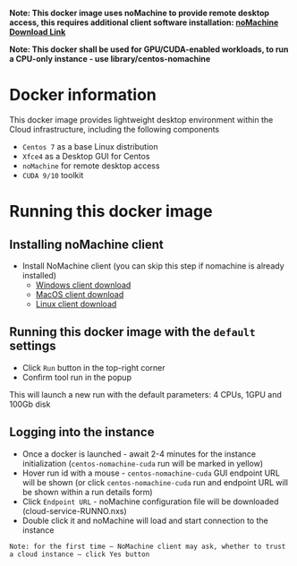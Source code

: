 **Note: This docker image uses noMachine to provide remote desktop access, this requires additional client software installation: [noMachine Download Link](https://www.nomachine.com/download/download&id=16)**

**Note: This docker shall be used for GPU/CUDA-enabled workloads, to run a CPU-only instance - use library/centos-nomachine**

# Docker information

This docker image provides lightweight desktop environment within the Cloud infrastructure, including the following components

* `Centos 7` as a base Linux distribution
* `Xfce4` as a Desktop GUI for Centos
* `noMachine` for remote desktop access
* `CUDA 9/10` toolkit

# Running this docker image

## Installing noMachine client

* Install NoMachine client (you can skip this step if nomachine is already installed)
  * [Windows client download](https://www.nomachine.com/download/download&id=16)
  * [MacOS client download](https://www.nomachine.com/download/download&id=15)
  * [Linux client download](https://www.nomachine.com/download/download&id=4)

## Running this docker image with the `default` settings

* Click `Run` button in the top-right corner
* Confirm tool run in the popup

This will launch a new run with the default parameters: 4 CPUs, 1GPU and 100Gb disk

## Logging into the instance

* Once a docker is launched - await 2-4 minutes for the instance initialization (`centos-nomachine-cuda` run will be marked in yellow)
* Hover run id with a mouse - `centos-nomachine-cuda` GUI endpoint URL will be shown (or click `centos-nomachine-cuda` run and endpoint URL will be shown within a run details form)
* Click `Endpoint URL` - noMachine configuration file will be downloaded (cloud-service-RUNNO.nxs)
* Double click it and noMachine will load and start connection to the instance
```
Note: for the first time – NoMachine client may ask, whether to trust a cloud instance – click Yes button
```
